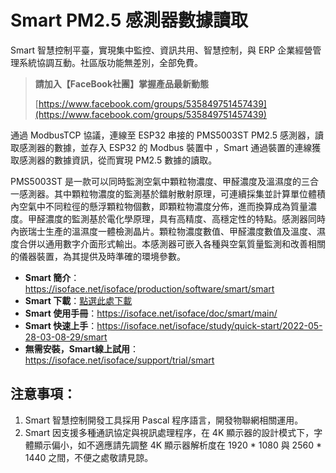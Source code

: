 # Smart PM2.5 感測器數據讀取

Smart 智慧控制平臺，實現集中監控、資訊共用、智慧控制，與 ERP 企業經營管理系統協調互動。社區版功能無差別，全部免費。

> **請加入【FaceBook社團】掌握產品最新動態**
>
> [https://www.facebook.com/groups/535849751457439](https://www.facebook.com/groups/535849751457439)

通過 ModbusTCP 協議，連線至 ESP32 串接的 PMS5003ST PM2.5 感測器，讀取感測器的數據，並存入 ESP32 的 Modbus 裝置中 ，Smart 通過裝置的連線獲取感測器的數據資訊，從而實現 PM2.5 數據的讀取。

PMS5003ST 是一款可以同時監測空氣中顆粒物濃度、甲醛濃度及溫濕度的三合一感測器。其中顆粒物濃度的監測基於鐳射散射原理，可連續採集並計算單位體積內空氣中不同粒徑的懸浮顆粒物個數，即顆粒物濃度分佈，進而換算成為質量濃度。甲醛濃度的監測基於電化學原理，具有高精度、高穩定性的特點。感測器同時內嵌瑞士生產的溫濕度一體檢測晶片。顆粒物濃度數值、甲醛濃度數值及溫度、濕度合併以通用數字介面形式輸出。本感測器可嵌入各種與空氣質量監測和改善相關的儀器裝置，為其提供及時準確的環境參數。


* **Smart 簡介**：https://isoface.net/isoface/production/software/smart/smart
* **Smart 下載**：[點選此處下載](https://github.com/isoface-iot/Smart/releases/latest)
* **Smart 使用手冊**：https://isoface.net/isoface/doc/smart/main/
* **Smart 快速上手**：https://isoface.net/isoface/study/quick-start/2022-05-28-03-08-29/smart
* **無需安裝，Smart線上試用**：https://isoface.net/isoface/support/trial/smart

## 注意事項：
1. Smart 智慧控制開發工具採用 Pascal 程序語言，開發物聯網相關運用。
2. Smart 因支援多種通訊協定與視訊處理程序，在 4K 顯示器的設計模式下，字體顯示偏小，如不適應請先調整 4K 顯示器解析度在 1920 * 1080 與 2560 * 1440 之間，不便之處敬請見諒。

